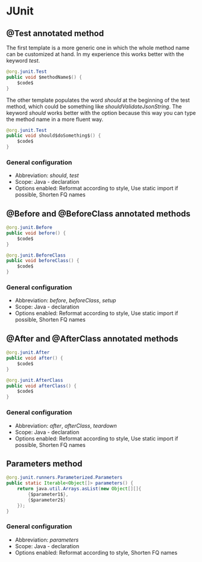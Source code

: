 <!--
Copyright 2021 Tamás Balog

Licensed under the Apache License, Version 2.0 (the "License");
you may not use this file except in compliance with the License.
You may obtain a copy of the License at

    http://www.apache.org/licenses/LICENSE-2.0

Unless required by applicable law or agreed to in writing, software
distributed under the License is distributed on an "AS IS" BASIS,
WITHOUT WARRANTIES OR CONDITIONS OF ANY KIND, either express or implied.
See the License for the specific language governing permissions and
limitations under the License.
-->

# JUnit

## @Test annotated method

The first template is a more generic one in which the whole method name can be customized at hand.
In my experience this works better with the keyword *test*.

```java
@org.junit.Test
public void $methodName$() {
    $code$
}
```

The other template populates the word *should* at the beginning of the test method, which could be something like
*shouldValidateJsonString*. The keyword *should* works better with the option because this way you can type the method name in
a more fluent way.

```java
@org.junit.Test
public void should$doSomething$() {
    $code$
}
```

### General configuration
- Abbreviation: *should*, *test*
- Scope: Java - declaration
- Options enabled: Reformat according to style, Use static import if possible, Shorten FQ names

## @Before and @BeforeClass annotated methods

```java
@org.junit.Before
public void before() {
    $code$
}
```

```java
@org.junit.BeforeClass
public void beforeClass() {
    $code$
}
```

### General configuration
- Abbreviation: *before*, *beforeClass*, *setup*
- Scope: Java - declaration
- Options enabled: Reformat according to style, Use static import if possible, Shorten FQ names

## @After and @AfterClass annotated methods

```java
@org.junit.After
public void after() {
    $code$
}
```

```java
@org.junit.AfterClass
public void afterClass() {
    $code$
}
```

### General configuration
- Abbreviation: *after*, *afterClass*, *teardown*
- Scope: Java - declaration
- Options enabled: Reformat according to style, Use static import if possible, Shorten FQ names

## Parameters method

```java
@org.junit.runners.Parameterized.Parameters
public static Iterable<Object[]> parameters() {
    return java.util.Arrays.asList(new Object[][]{
        {$parameter1$},
        {$parameter2$}
    });
}
```

### General configuration
- Abbreviation: *parameters*
- Scope: Java - declaration
- Options enabled: Reformat according to style, Shorten FQ names

